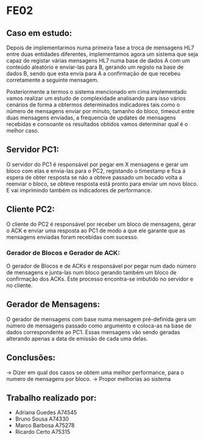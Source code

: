 # FE02

## Caso em estudo:
Depois de implementarmos numa primeira fase a troca de mensagens HL7 entre duas entidades diferentes, implementamos agora um sistema que seja capaz de registar várias mensagens HL7 numa base de dados A com um conteúdo aleatório e enviar-las para B, gerando um registo na base de dados B, sendo que esta envia para A a confirmação de que recebeu corretamente a seguinte mensagem. 


Posteriormente a termos o sistema mencionado em cima implementado vamos realizar um estudo de complexidade analisando para isso vários cenários de forma a obtermos determinados indicadores tais como o número de mensagens enviar por minuto, tamanho do bloco, timeout entre duas mensagens enviadas, a frequencia de updates de mensagens recebidas e consoante os resultados obtidos vamos determinar qual é o melhor caso. 


## Servidor PC1:
O servidor do PC1 é responsável por pegar em X mensagens e gerar um bloco com elas e envia-las para o PC2, registando o timestamp e fica á espera de obter resposta se não a obteve passado um bocado volta a reenviar o bloco, se obteve resposta está pronto para enviar um novo bloco. E vai imprimindo também os indicadores de performance. 


## Cliente PC2:
O cliente do PC2 é responsável por receber um bloco de mensagens, gerar o ACK e enviar uma resposta ao PC1 de modo a que ele garante que as mensagens enviadas foram recebidas com sucesso.


### Gerador de Blocos e Gerador de ACK:
O gerador de Blocos e de ACKs é responsável por pegar num dado número de mensagens e junta-las num bloco gerando também um bloco de confirmação dos ACKs. Este processo encontra-se imbutido no servidor e no cliente.


## Gerador de Mensagens:
O gerador de mensagens com base numa mensagem pré-definida gera um número de mensagens passado como argumento e coloca-as na base de dados correspondente ao PC1.
Essas mensagens vão sendo geradas alterando apenas a data de emissão de cada uma delas.


## Conclusões:
-> Dizer em qual dos casos se obtem uma melhor performance, para o numero de mensagens por bloco.
-> Propor melhorias ao sistema

## Trabalho realizado por: 
* Adriana Guedes A74545
* Bruno Sousa A74330
* Marco Barbosa A75278
* Ricardo Certo A75315
